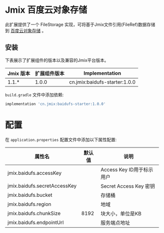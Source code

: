 # Jmix 百度云对象存储

此扩展提供了一个 FileStorage 实现，可将基于Jmix文件引用(FileRef)数据存储到 [百度云对象存储](https://cloud.baidu.com/doc/BOS/index.html) 。

## 安装

下表展示了扩展组件的版本以及兼容的Jmix平台版本。

| Jmix 版本     | 扩展组件版本     | Implementation                             |
|--------------|----------------|--------------------------------------------|
| 1.1.*        | 1.0.0          | cn.jmix:baidufs-starter:1.0.0                |

`build.gradle` 文件中添加依赖:

```gradle
implementation 'cn.jmix:baidufs-starter:1.0.0'
```

# 配置
在 `application.properties` 配置文件中添加以下属性配置:

| 属性名                         | 默认值   | 说明                                                                                                          |
|-------------------------------|---------|----------------------------------------|
| jmix.baidufs.accessKey        |         | Access Key ID用于标示用户                |              
| jmix.baidufs.secretAccessKey  |         | Secret Access Key 密钥                  |
| jmix.baidufs.bucket           |         | 存储桶                                  |
| jmix.baidufs.region           |         | 地域                                    |
| jmix.baidufs.chunkSize        |   8192  | 块大小，单位是KB                          |
| jmix.baidufs.endpointUrl      |         | 服务端点地址                              |

